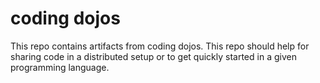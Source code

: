 # coding dojos

This repo contains artifacts from coding dojos.
This repo should help for sharing code in a distributed setup or to get quickly started in a given programming language.
